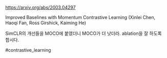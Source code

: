 https://arxiv.org/abs/2003.04297

Improved Baselines with Momentum Contrastive Learning (Xinlei Chen, Haoqi Fan, Ross Girshick, Kaiming He)

SimCLR의 개선들을 MOCO에 붙였더니 MOCO가 더 낫더라. ablation을 잘 하도록 합시다.

#contrastive_learning 